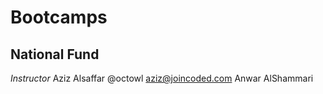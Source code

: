 # Bootcamps

## National Fund
*Instructor* Aziz Alsaffar @octowl aziz@joincoded.com
Anwar AlShammari
